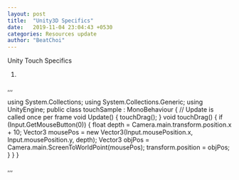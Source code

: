 ```yaml
---
layout: post
title:  "Unity3D Specifics"
date:   2019-11-04 23:04:43 +0530
categories: Resources update
author: "BeatChoi"
---
```


Unity Touch Specifics

01. 

,,,

using System.Collections;
using System.Collections.Generic;
using UnityEngine;
public class touchSample : MonoBehaviour
{   // Update is called once per frame
    void Update()
    {
       touchDrag();
    }
    void touchDrag()
    {
        if (Input.GetMouseButton(0))
        {
            float depth = Camera.main.transform.position.x + 10;
            Vector3 mousePos = new Vector3(Input.mousePosition.x, Input.mousePosition.y, depth);
            Vector3 objPos = Camera.main.ScreenToWorldPoint(mousePos);
            transform.position = objPos;
        }
    }
}

,,,
